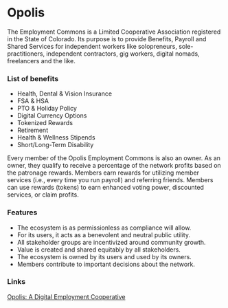 # Opolis

The Employment Commons is a Limited Cooperative Association registered in the State of Colorado. Its purpose is to provide Benefits, Payroll and Shared Services for independent workers like solopreneurs, sole-practitioners, independent contractors, gig workers, digital nomads, freelancers and the like.

### List of benefits

- Health, Dental & Vision Insurance
- FSA & HSA
- PTO & Holiday Policy
- Digital Currency Options
- Tokenized Rewards
- Retirement
- Health & Wellness Stipends
- Short/Long-Term Disability

Every member of the Opolis Employment Commons is also an owner. As an owner, they qualify to receive a percentage of the network profits based on the patronage rewards. Members earn rewards for utilizing member services (i.e., every time you run payroll) and referring friends. Members can use rewards (tokens) to earn enhanced voting power, discounted services, or claim profits.

### Features

- The ecosystem is as permissionless as compliance will allow.
- For its users, it acts as a benevolent and neutral public utility.
- All stakeholder groups are incentivized around community growth.
- Value is created and shared equitably by all stakeholders.
- The ecosystem is owned by its users and used by its owners.
- Members contribute to important decisions about the network.

### Links

[Opolis: A Digital Employment Cooperative](https://opolis.co/)